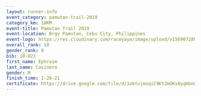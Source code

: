 ```yaml
---
layout: runner-info 
event_category: pamutan-trail-2019 
category_km: 10KM 
event-title: Pamutan Trail 2019 
event-location: Brgy Pamutan, Cebu City, Philippines 
event-logo: https://res.cloudinary.com/raceyaya/image/upload/v1569072806/logo/pamutan-trail_d8abrj.jpg 
overall_rank: 10
gender_rank: 8
bib: 10-023
first_name: Ephraim
last_name: Cosinero
gender: M
finish_time: 1-26-21
certificate: https://drive.google.com/file/d/1obtvjmoqiC9KtZmGKs8yqKbnQfbn5oW1/view?usp=sharing
---
```


